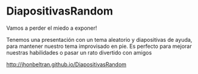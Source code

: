 # DiapositivasRandom

Vamos a perder el miedo a exponer!

Tenemos una presentación con un tema aleatorio y diapositivas de ayuda, para mantener nuestro tema improvisado en pie.
Es perfecto para mejorar nuestras habilidades o pasar un rato divertido con amigos

http://jhonbeltran.github.io/DiapositivasRandom
